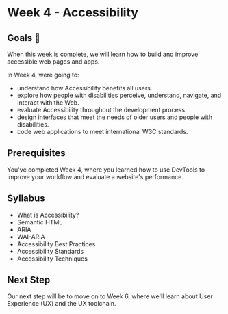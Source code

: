 # Week 4 - Accessibility

## Goals 🌟
When this week is complete, we will learn how to build and improve accessible web pages and apps. 

In Week 4, were going to:

- understand how Accessibility benefits all users. 
- explore how people with disabilities perceive, understand, navigate, and interact with the Web.
- evaluate Accessibility throughout the development process.
- design interfaces that meet the needs of older users and people with disabilities.
- code web applications to meet international W3C standards.

## Prerequisites 
You've completed Week 4, where you learned how to use DevTools to improve your workflow and evaluate a website's performance.

## Syllabus
- What is Accessibility?
- Semantic HTML
- ARIA
- WAI-ARIA
- Accessibility Best Practices
- Accessibility Standards
- Accessibility Techniques

## Next Step
Our next step will be to move on to Week 6, where we'll learn about User Experience (UX) and the UX toolchain.
